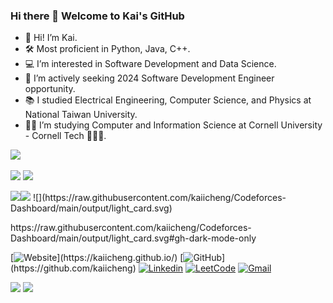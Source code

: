 ### Hi there 👋 Welcome to Kai's GitHub

<!-- **kaiicheng/kaiicheng** is a ✨ _special_ ✨ repository because its `README.md` (this file) appears on your GitHub profile. -->
<!-- Here are some ideas to get you started: -->

- 👋 Hi! I’m Kai.
- 🛠️ Most proficient in Python, Java, C++.
- 💻 I’m interested in Software Development and Data Science.
- 🤔 I’m actively seeking 2024 Software Development Engineer opportunity.
- 📚 I studied Electrical Engineering, Computer Science, and Physics at National Taiwan University.
- 👨‍🎓 I’m studying Computer and Information Science at Cornell University - Cornell Tech 🔴🐻🌇.



<!-- ![Kai's github stats](https://github-readme-stats.vercel.app/api?username=kaiicheng) -->
<img width="350em" src="https://leetcard.jacoblin.cool/kaiicheng?theme=light&ext=contest" />


<p float="left">
<img width="350em" src="[https://leetcard.jacoblin.cool/shinever?theme=light&ext=contest](https://leetcard.jacoblin.cool/shinever?theme=light&ext=contest)" />
<img width="400em" src="[[https://raw.githubusercontent.com/yang-su2000/cf-stats/main/output/light_card.svg](https://raw.githubusercontent.com/kaiicheng/Codeforces-Dashboard/main/output/light_card.svg)]([https://raw.githubusercontent.com/kaiicheng/Codeforces-Dashboard/main/output/light_card.svg](https://raw.githubusercontent.com/kaiicheng/Codeforces-Dashboard/main/output/light_card.svg))" />
</p>


<p float="left">
<img width="350em" src="[https://leetcard.jacoblin.cool/shinever?theme=light&ext=contest](https://raw.githubusercontent.com/kaiicheng/cf-stats/main/output/light_card.svg#gh-dark-mode-only)" /><img width="400em" src="[https://raw.githubusercontent.com/yang-su2000/cf-stats/main/output/light_card.svg](https://raw.githubusercontent.com/kaiicheng/cf-stats/main/output/light_card.svg)" />
![](https://raw.githubusercontent.com/kaiicheng/Codeforces-Dashboard/main/output/light_card.svg)
</p>
https://raw.githubusercontent.com/kaiicheng/Codeforces-Dashboard/main/output/light_card.svg#gh-dark-mode-only



[![Website](https://img.shields.io/badge/-Website-4B9AE5?style=flat&logo=safari&logoColor=white&link=[https://kaiicheng.github.io/](https://kaiicheng.github.io/))](https://kaiicheng.github.io/)
[![GitHub](https://img.shields.io/badge/-GitHub-2F2F2F?style=flat&logo=github&logoColor=white&link=[https://github.com/kaiicheng](https://github.com/kaiicheng))](https://github.com/kaiicheng)
[![Linkedin](https://img.shields.io/badge/-LinkedIn-306EA8?style=flat&logo=Linkedin&logoColor=white&link=https://www.linkedin.com/in/kaiicheng/)](https://www.linkedin.com/in/kaiicheng/) 
[![LeetCode](https://img.shields.io/badge/-LeetCode-5CB85C?style=flat&logo=leetcode&logoColor=white&link=https://leetcode.com/kaiicheng/)](https://leetcode.com/kaiicheng/)
[![Gmail](https://img.shields.io/badge/-Email-D9534F?style=flat&logo=gmail&logoColor=white&link=mailto:sc2745@cornell.edu)](mailto:sc2745@cornell.edu)
<!-- [![Instagram](https://img.shields.io/badge/-Instagram-d62976?style=flat&logo=instagram&logoColor=white&link=https://www.instagram.com//)](https://www.instagram.com//) -->
![](https://raw.githubusercontent.com/kaiicheng/cf-stats/main/output/max_rating.svg)
![](https://raw.githubusercontent.com/kaiicheng/cf-stats/main/output/rating.svg)

<!-- [![Top Langs](https://github-readme-stats.vercel.app/api/top-langs/?username=kaiicheng&layout=compact)](https://github.com/anuraghazra/github-readme-stats) -->
<!-- ![Top Langs](https://github-readme-stats.vercel.app/api/top-langs/?username=kaiicheng) -->
<!-- [![Top Langs](https://github-readme-stats.vercel.app/api/top-langs/?username=anuraghazra)](https://github.com/anuraghazra/github-readme-stats) -->

<!--
 ![GitHub stats](https://github-readme-stats.vercel.app/api?username=kaiicheng&show_icons=true&count_private=true&theme=algolia&custom_title=GitHub%20Stats&include_all_commits=true&hide=issues&hide_title=true&card_width=400)
![Languages](https://github-readme-stats.vercel.app/api/top-langs/?username=kaiicheng&layout=compact&hide=jupyter%20notebook&theme=algolia&custom_title=Top%20Languages&langs_count=4)
-->

<!-- ![Kai's Most used languages](https://github-readme-stats.vercel.app/api/top-langs/?username=kaiicheng ID&layout=compact&hide_border=true&langs_count=10) -->
<!-- 
Here are some ideas to get you started:

- 🔭 I’m currently working on ...
- 🌱 I’m currently learning ...
- 👯 I’m looking to collaborate on ...
- 🤔 I’m looking for help with ...
- 💬 Ask me about ...
- 📫 How to reach me: ...
- 😄 Pronouns: ...
- ⚡ Fun fact: ...
 -->
